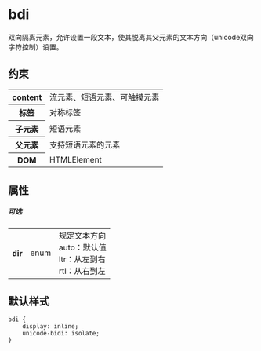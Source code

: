 # bdi

双向隔离元素，允许设置一段文本，使其脱离其父元素的文本方向（unicode双向字符控制）设置。

## 约束

<table>
<tr>
    <th>content</th>
    <td>流元素、短语元素、可触摸元素</td>
</tr>
<tr>
    <th>标签</th>
    <td>对称标签</td>
</tr>
<tr>
    <th>子元素</th>
    <td>短语元素</td>
</tr>
<tr>
    <th>父元素</th>
    <td>支持短语元素的元素</td>
</tr>
<tr>
    <th>DOM</th>
    <td>HTMLElement</td>
</tr>
</table>

## 属性

##### 可选
<table>
<tr>
    <th>dir</th>
    <td>enum</td>
    <td>规定文本方向
		<br/>auto：默认值
        <br/>ltr：从左到右
        <br/>rtl：从右到左
    </td>
</tr>
</table>

## 默认样式

```
bdi {
    display: inline;
    unicode-bidi: isolate;
}
```